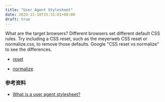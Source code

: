 ```yaml
---
title: "User Agent Stylesheet"
date: 2020-11-10T15:31:01+08:00
draft: true
---
```


What are the target browsers? Different browsers set different default CSS rules. Try including a CSS reset, such as the meyerweb CSS reset or normalize.css, to remove those defaults. Google "CSS reset vs normalize" to see the differences.

- [reset](https://meyerweb.com/eric/tools/css/reset/)

- [normalize](https://github.com/necolas/normalize.css/blob/master/normalize.css)

### 参考资料

- [What is a user agent stylesheet?](https://stackoverflow.com/questions/12582624/what-is-a-user-agent-stylesheet)